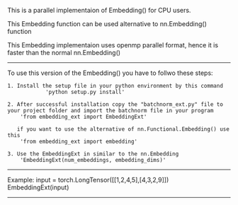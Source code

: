 
This is a parallel implementaion of Embedding() for CPU users.

This Embedding function can be used alternative to nn.Embedding() function

This Embedding implementaion uses openmp parallel format, hence it is faster than the normal nn.Embedding()

-------------------------------------------------------------------------------------------------------------------------------------------------
To use this version of the Embedding() you have to follwo these steps:

	1. Install the setup file in your python environment by this command
                'python setup.py install'

	2. After successful installation copy the "batchnorm_ext.py" file to your project folder and import the batchnorm file in your program
		'from embedding_ext import EmbeddingExt'

	   if you want to use the alternative of nn.Functional.Embedding() use this
		'from embedding_ext import embedding'

	3. Use the EmbeddingExt in similar to the nn.Embedding
		'EmbeddingExt(num_embeddings, embedding_dims)'

---------------------------------------------------------------------------------------------------------------------------------------------------

Example:
	input = torch.LongTensor([[1,2,4,5],[4,3,2,9]])
	EmbeddingExt(input)
	
------------------------------------------------------------------------------------------------
	
		